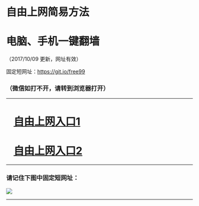 ﻿# 自由上网简易方法

# 电脑、手机一键翻墙

（2017/10/09 更新，网址有效）

固定短网址：https://git.io/free99

### （微信如打不开，请转到浏览器打开）


***





# &nbsp;&nbsp; <a href="http://ft30288191.fwq-tz-1001.info/fwqtz01.html?t=100900114472 " target="_blank">自由上网入口1</a>
# &nbsp;&nbsp; <a href="http://ft2705211298.fwq-tz-1002.info/fwqtz02.html?t=10090018457 " target="_blank">自由上网入口2</a>
***

### 请记住下图中固定短网址：

<img src="https://s3-us-west-2.amazonaws.com/fwq-1001/yjfq-20170905okok.png" /> 


***

